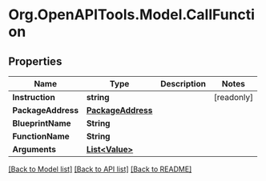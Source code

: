 # Org.OpenAPITools.Model.CallFunction

## Properties

| Name               | Type                                    | Description | Notes      |
| ------------------ | --------------------------------------- | ----------- | ---------- |
| **Instruction**    | **string**                              |             | [readonly] |
| **PackageAddress** | [**PackageAddress**](PackageAddress.md) |             |
| **BlueprintName**  | **String**                              |             |
| **FunctionName**   | **String**                              |             |
| **Arguments**      | [**List&lt;Value&gt;**](Value.md)       |             |

[[Back to Model list]](../README.md#documentation-for-models)
[[Back to API list]](../README.md#documentation-for-api-endpoints)
[[Back to README]](../README.md)
